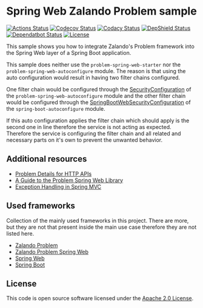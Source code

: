 # Spring Web Zalando Problem sample
[![Actions Status](https://github.com/ingogriebsch/sample-spring-web-zalando-problem/workflows/verify%20project/badge.svg)](https://github.com/ingogriebsch/sample-spring-web-zalando-problem/actions)
[![Codecov Status](https://codecov.io/gh/ingogriebsch/sample-spring-web-zalando-problem/branch/master/graph/badge.svg)](https://codecov.io/gh/ingogriebsch/sample-spring-web-zalando-problem)
[![Codacy Status](https://api.codacy.com/project/badge/Grade/7aa1631180e24c47abd45266b98c9a81)](https://app.codacy.com/app/ingo.griebsch/sample-spring-web-zalando-problem?utm_source=github.com&utm_medium=referral&utm_content=ingogriebsch/sample-spring-web-zalando-problem&utm_campaign=Badge_Grade_Dashboard)
[![DepShield Status](https://depshield.sonatype.org/badges/ingogriebsch/sample-spring-web-zalando-problem/depshield.svg)](https://depshield.github.io)
[![Dependatbot Status](https://api.dependabot.com/badges/status?host=github&repo=ingogriebsch/sample-spring-web-zalando-problem)](https://app.dependabot.com/accounts/ingogriebsch/repos/238964265)
[![License](http://img.shields.io/:license-apache-blue.svg)](http://www.apache.org/licenses/LICENSE-2.0.html)

This sample shows you how to integrate Zalando's Problem framework into the Spring Web layer of a Spring Boot application.

This sample does neither use the `problem-spring-web-starter` nor the `problem-spring-web-autoconfigure` module. 
The reason is that using the auto configuration would result in having two filter chains configured. 

One filter chain would be configured through the [SecurityConfiguration](https://github.com/zalando/problem-spring-web/blob/0.25.2/problem-spring-web-autoconfigure/src/main/java/org/zalando/problem/spring/web/autoconfigure/security/SecurityConfiguration.java) of the `problem-spring-web-autoconfigure` module and the other filter chain would be configured through the [SpringBootWebSecurityConfiguration](https://github.com/spring-projects/spring-boot/blob/v2.2.4.RELEASE/spring-boot-project/spring-boot-autoconfigure/src/main/java/org/springframework/boot/autoconfigure/security/servlet/SpringBootWebSecurityConfiguration.java) of the `spring-boot-autoconfigure` module.

If this auto configuration applies the filter chain which should apply is the second one in line therefore the service is not acting as expected.
Therefore the service is configuring the filter chain and all related and necessary parts on it's own to prevent the unwanted behavior.  

## Additional resources

*   [Problem Details for HTTP APIs](http://tools.ietf.org/html/rfc7807)
*   [A Guide to the Problem Spring Web Library](https://www.baeldung.com/problem-spring-web)
*   [Exception Handling in Spring MVC](https://spring.io/blog/2013/11/01/exception-handling-in-spring-mvc#using-controlleradvice-classes)

## Used frameworks
Collection of the mainly used frameworks in this project. There are more, but they are not that present inside the main use case therefore they are not listed here.

*   [Zalando Problem](https://github.com/zalando/problem)
*   [Zalando Problem Spring Web](https://github.com/zalando/problem-spring-web)
*   [Spring Web](https://docs.spring.io/spring/docs/5.2.3.RELEASE/spring-framework-reference/web.html#spring-web)
*   [Spring Boot](https://docs.spring.io/spring-boot/docs/2.2.4.RELEASE/reference/htmlsingle)

## License
This code is open source software licensed under the [Apache 2.0 License](https://www.apache.org/licenses/LICENSE-2.0.html).
